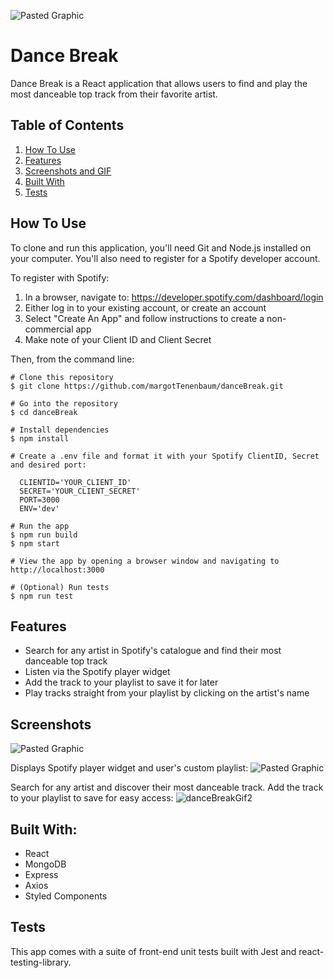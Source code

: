 ![Pasted Graphic](https://user-images.githubusercontent.com/49254170/99435477-2d223780-28de-11eb-9ec0-4a1f338f12d0.png)

# Dance Break

Dance Break is a React application that allows users to find and play the most danceable top track from their favorite artist.

## Table of Contents
  1. [How To Use](#how-to-use)
  2. [Features](#features)
  3. [Screenshots and GIF](#screenshots)
  4. [Built With](#built-with)
  5. [Tests](#tests)

## How To Use
To clone and run this application, you'll need Git and Node.js installed on your computer. You'll also need to register for a Spotify developer account. 

To register with Spotify:
1. In a browser, navigate to: https://developer.spotify.com/dashboard/login
2. Either log in to your existing account, or create an account
3. Select "Create An App" and follow instructions to create a non-commercial app
4. Make note of your Client ID and Client Secret

Then, from the command line:
```
# Clone this repository
$ git clone https://github.com/margotTenenbaum/danceBreak.git

# Go into the repository
$ cd danceBreak

# Install dependencies
$ npm install

# Create a .env file and format it with your Spotify ClientID, Secret and desired port:

  CLIENTID='YOUR_CLIENT_ID'
  SECRET='YOUR_CLIENT_SECRET'
  PORT=3000
  ENV='dev'

# Run the app
$ npm run build
$ npm start

# View the app by opening a browser window and navigating to http://localhost:3000

# (Optional) Run tests
$ npm run test
```

## Features
- Search for any artist in Spotify's catalogue and find their most danceable top track
- Listen via the Spotify player widget
- Add the track to your playlist to save it for later
- Play tracks straight from your playlist by clicking on the artist's name

## Screenshots
![Pasted Graphic](https://user-images.githubusercontent.com/49254170/99435477-2d223780-28de-11eb-9ec0-4a1f338f12d0.png)

Displays Spotify player widget and user's custom playlist:
![Pasted Graphic](https://user-images.githubusercontent.com/49254170/99566259-a67f6000-299a-11eb-9d0c-89fb490463ff.png)

Search for any artist and discover their most danceable track. Add the track to your playlist to save for easy access:
![danceBreakGif2](https://user-images.githubusercontent.com/49254170/99830925-6223c980-2b2c-11eb-9fdd-4d805bab19c7.gif)

## Built With:
- React
- MongoDB
- Express
- Axios
- Styled Components

## Tests
This app comes with a suite of front-end unit tests built with Jest and react-testing-library.
